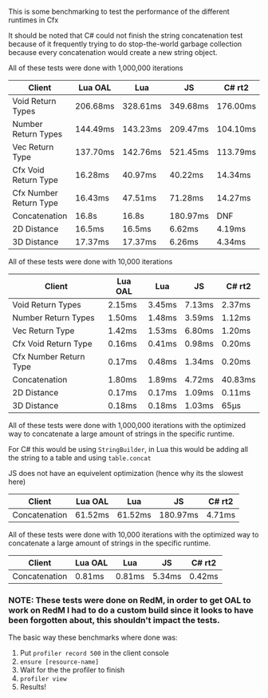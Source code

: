 This is some benchmarking to test the performance of the different runtimes in Cfx

It should be noted that C# could not finish the string concatenation test because of it frequently trying to do stop-the-world garbage collection because every concatenation would create a new string object.

All of these tests were done with 1,000,000 iterations

| Client | Lua OAL | Lua | JS | C# rt2 |
|--- | --- | --- | --- | ---|
| Void Return Types | 206.68ms | 328.61ms | 349.68ms | 176.00ms |
| Number Return Types | 144.49ms | 143.23ms | 209.47ms | 104.10ms |
| Vec Return Type | 137.70ms | 142.76ms | 521.45ms | 113.79ms |
| Cfx Void Return Type | 16.28ms | 40.97ms | 40.22ms | 14.34ms |
| Cfx Number Return Type | 16.43ms | 47.51ms | 71.28ms | 14.27ms |
| Concatenation | 16.8s  | 16.8s | 180.97ms | DNF |
| 2D Distance | 16.5ms | 16.5ms | 6.62ms | 4.19ms |
| 3D Distance | 17.37ms | 17.37ms | 6.26ms | 4.34ms |


All of these tests were done with 10,000 iterations

| Client | Lua OAL | Lua | JS | C# rt2 |
|--- | --- | --- | --- | ---|
| Void Return Types | 2.15ms | 3.45ms | 7.13ms | 2.37ms |
| Number Return Types | 1.50ms | 1.48ms | 3.59ms | 1.12ms |
| Vec Return Type | 1.42ms | 1.53ms | 6.80ms | 1.20ms |
| Cfx Void Return Type | 0.16ms | 0.41ms | 0.98ms | 0.20ms |
| Cfx Number Return Type | 0.17ms | 0.48ms | 1.34ms | 0.20ms |
| Concatenation | 1.80ms  | 1.89ms | 4.72ms | 40.83ms |
| 2D Distance | 0.17ms | 0.17ms | 1.09ms | 0.11ms |
| 3D Distance | 0.18ms | 0.18ms | 1.03ms | 65µs |


All of these tests were done with 1,000,000 iterations with the optimized way to concatenate a large amount of strings in the specific runtime.

For C# this would be using `StringBuilder`, in Lua this would be adding all the string to a table and using `table.concat`

JS does not have an equivelent optimization (hence why its the slowest here)


| Client | Lua OAL | Lua | JS | C# rt2 |
|--- | --- | --- | --- | ---|
| Concatenation | 61.52ms | 61.52ms | 180.97ms | 4.71ms |


All of these tests were done with 10,000 iterations with the optimized way to concatenate a large amount of strings in the specific runtime.

| Client | Lua OAL | Lua | JS | C# rt2 |
|--- | --- | --- | --- | ---|
| Concatenation | 0.81ms | 0.81ms | 5.34ms | 0.42ms |


### NOTE: These tests were done on RedM, in order to get OAL to work on RedM I had to do a custom build since it looks to have been forgotten about, this shouldn't impact the tests.

The basic way these benchmarks where done was:

1. Put `profiler record 500` in the client console
2. `ensure [resource-name]`
3. Wait for the the profiler to finish
4. `profiler view`
5. Results!
